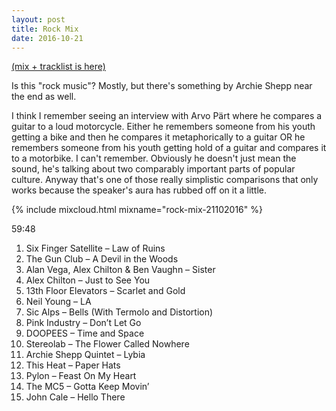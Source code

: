 ```yaml
---
layout: post
title: Rock Mix
date: 2016-10-21
---
```


<a name="tracklist"></a>[(mix + tracklist is here)](/2016/10/21/rock-mix/#tracklist)

Is this "rock music"? Mostly, but there's something by Archie Shepp near the end as well.

I think I remember seeing an interview with Arvo Pärt where he compares a guitar to a loud motorcycle. Either he remembers someone from his youth getting a bike and then he compares it metaphorically to a guitar OR he remembers someone from his youth getting hold of a guitar and compares it to a motorbike. I can't remember. Obviously he doesn't just mean the sound, he's talking about two comparably important parts of popular culture. Anyway that's one of those really simplistic comparisons that only works because the speaker's aura has rubbed off on it a little.

<!-- more -->

{% include mixcloud.html mixname="rock-mix-21102016" %}

59:48

1. Six Finger Satellite – Law of Ruins
2. The Gun Club – A Devil in the Woods
3. Alan Vega, Alex Chilton & Ben Vaughn – Sister
4. Alex Chilton – Just to See You
5. 13th Floor Elevators – Scarlet and Gold
6. Neil Young – LA
7. Sic Alps – Bells (With Termolo and Distortion)
8. Pink Industry – Don’t Let Go
9. DOOPEES – Time and Space
10. Stereolab – The Flower Called Nowhere
11. Archie Shepp Quintet – Lybia
12. This Heat – Paper Hats
13. Pylon – Feast On My Heart
14. The MC5 – Gotta Keep Movin’
15. John Cale – Hello There